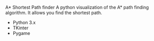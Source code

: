 A* Shortest Path finder
A python visualization of the A* path finding algorithm. It allows you find the shortest path.

- Python 3.x
- TKinter
- Pygame

